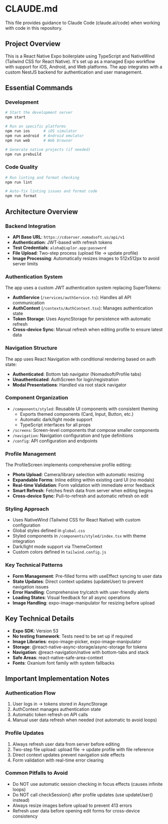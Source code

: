 # CLAUDE.md

This file provides guidance to Claude Code (claude.ai/code) when working with code in this repository.

## Project Overview

This is a React Native Expo boilerplate using TypeScript and NativeWind (Tailwind CSS for React Native). It's set up as a managed Expo workflow with support for iOS, Android, and Web platforms. The app integrates with a custom NestJS backend for authentication and user management.

## Essential Commands

### Development
```bash
# Start the development server
npm start

# Run on specific platforms
npm run ios      # iOS simulator
npm run android  # Android emulator
npm run web      # Web browser

# Generate native projects (if needed)
npm run prebuild
```

### Code Quality
```bash
# Run linting and format checking
npm run lint

# Auto-fix linting issues and format code
npm run format
```

## Architecture Overview

### Backend Integration
- **API Base URL**: `https://cdserver.nomadsoft.us/api/v1`
- **Authentication**: JWT-based with refresh tokens
- **Test Credentials**: `aloha@ixplor.app:password`
- **File Upload**: Two-step process (upload file → update profile)
- **Image Processing**: Automatically resizes images to 512x512px to avoid server limits

### Authentication System
The app uses a custom JWT authentication system replacing SuperTokens:
- **AuthService** (`/services/authService.ts`): Handles all API communication
- **AuthContext** (`/contexts/AuthContext.tsx`): Manages authentication state
- **Token Storage**: Uses AsyncStorage for persistence with automatic refresh
- **Cross-device Sync**: Manual refresh when editing profile to ensure latest data

### Navigation Structure
The app uses React Navigation with conditional rendering based on auth state:
- **Authenticated**: Bottom tab navigator (Nomadsoft/Profile tabs)
- **Unauthenticated**: AuthScreen for login/registration
- **Modal Presentations**: Handled via root stack navigator

### Component Organization
- `/components/styled`: Reusable UI components with consistent theming
  - Exports themed components (Card, Input, Button, etc.)
  - Automatic dark/light mode support
  - TypeScript interfaces for all props
- `/screens`: Screen-level components that compose smaller components
- `/navigation`: Navigation configuration and type definitions
- `/config`: API configuration and endpoints

### Profile Management
The ProfileScreen implements comprehensive profile editing:
- **Photo Upload**: Camera/library selection with automatic resizing
- **Expandable Forms**: Inline editing within existing card UI (no modals)
- **Real-time Validation**: Form validation with immediate error feedback
- **Smart Refresh**: Fetches fresh data from server when editing begins
- **Cross-device Sync**: Pull-to-refresh and automatic refresh on edit

### Styling Approach
- Uses NativeWind (Tailwind CSS for React Native) with custom configuration
- Global styles defined in `global.css`
- Styled components in `/components/styled/index.tsx` with theme integration
- Dark/light mode support via ThemeContext
- Custom colors defined in `tailwind.config.js`

### Key Technical Patterns
- **Form Management**: Pre-filled forms with useEffect syncing to user data
- **State Updates**: Direct context updates (updateUser) to prevent navigation issues
- **Error Handling**: Comprehensive try/catch with user-friendly alerts
- **Loading States**: Visual feedback for all async operations
- **Image Handling**: expo-image-manipulator for resizing before upload

## Key Technical Details

- **Expo SDK**: Version 53
- **No testing framework**: Tests need to be set up if required
- **Image Libraries**: expo-image-picker, expo-image-manipulator
- **Storage**: @react-native-async-storage/async-storage for tokens
- **Navigation**: @react-navigation/native with bottom-tabs and stack
- **Safe Areas**: react-native-safe-area-context
- **Fonts**: Oxanium font family with system fallbacks

## Important Implementation Notes

### Authentication Flow
1. User logs in → tokens stored in AsyncStorage
2. AuthContext manages authentication state
3. Automatic token refresh on API calls
4. Manual user data refresh when needed (not automatic to avoid loops)

### Profile Updates
1. Always refresh user data from server before editing
2. Two-step file upload: upload file → update profile with file reference
3. Direct context updates prevent navigation side effects
4. Form validation with real-time error clearing

### Common Pitfalls to Avoid
- Do NOT use automatic session checking in focus effects (causes infinite loops)
- Do NOT call checkSession() after profile updates (use updateUser() instead)
- Always resize images before upload to prevent 413 errors
- Refresh user data before opening edit forms for cross-device consistency